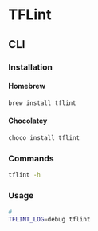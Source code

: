 # TFLint

## CLI

### Installation

#### Homebrew

```sh
brew install tflint
```

#### Chocolatey

```sh
choco install tflint
```

### Commands

```sh
tflint -h
```

### Usage

```sh
#
TFLINT_LOG=debug tflint
```
